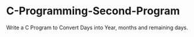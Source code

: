 # C-Programming-Second-Program
Write a C Program to Convert Days into Year, months and remaining days.
